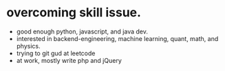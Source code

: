 # overcoming skill issue.

- good enough python, javascript, and java dev.
- interested in backend-engineering, machine learning, quant, math, and physics.
- trying to git gud at leetcode
- at work, mostly write php and jQuery
